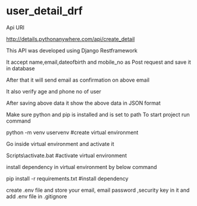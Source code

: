 # user_detail_drf
Api URl

http://details.pythonanywhere.com/api/create_detail

This API was developed using Django Restframework

It accept name,email,dateofbirth and mobile_no as Post request and save it in database

After that it will send email as confirmation on above email

It also verify age and phone no of user

After saving above data it show the above data in JSON format


Make sure python and pip is installed and is set to path
To start project run command

python -m venv uservenv  #create virtual environment

Go inside virtual environment and activate it

Scripts\activate.bat   #activate virtual environment

install dependency in virtual environment by below command

pip install -r requirements.txt  #install dependency

create .env file and store your email, email password ,security key in it and add .env file in .gitignore
